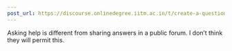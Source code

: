 ```yaml
---
post_url: https://discourse.onlinedegree.iitm.ac.in/t/create-a-question-solving-groups-for-roe/168567/5
---
```

Asking help is different from sharing answers in a public forum. I don’t think they will permit this.